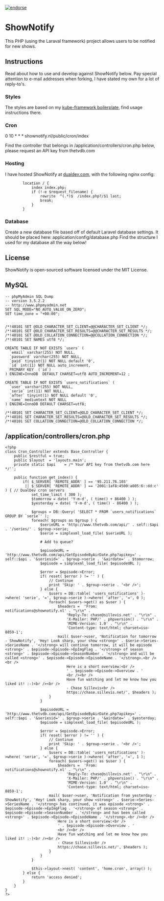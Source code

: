 [![endorse](http://api.coderwall.com/deviavir/endorsecount.png)](http://coderwall.com/deviavir)

# ShowNotify
This PHP (using the Laraval framework) project allows users to be notified for new shows.

## Instructions
Read about how to use and develop against ShowNotify below. Pay special attention to e-mail addresses when forking, I have stated my own for a lot of reply-to's.

### Styles
The styles are based on my [kube-framework boilerplate](https://github.com/DeviaVir/boilerplate-kube), find usage instructions there.

### Cron
0 10 * * * shownotify.nl/public/cron/index

Find the controller that belongs in /application/controllers/cron.php below, please request an API key from thetvdb.com

### Hosting
I have hosted ShowNotify at [dualdev.com](https://www.dualdev.com/), with the following nginx config:

```
        location / {
            index index.php;
            if (!-e $request_filename) {
                rewrite  ^(.*)$  /index.php?/$1 last;
                break;
            }
        }
```

### Database
Create a new database file based off of default Laravel database settings. It should be placed here: application/config/database.php
Find the structure I used for my database all the way below!

## License
ShowNotify is open-sourced software licensed under the MIT License.

## MySQL

```
-- phpMyAdmin SQL Dump
-- version 3.5.2.2
-- http://www.phpmyadmin.net
SET SQL_MODE="NO_AUTO_VALUE_ON_ZERO";
SET time_zone = "+00:00";


/*!40101 SET @OLD_CHARACTER_SET_CLIENT=@@CHARACTER_SET_CLIENT */;
/*!40101 SET @OLD_CHARACTER_SET_RESULTS=@@CHARACTER_SET_RESULTS */;
/*!40101 SET @OLD_COLLATION_CONNECTION=@@COLLATION_CONNECTION */;
/*!40101 SET NAMES utf8 */;

CREATE TABLE IF NOT EXISTS `users` (
  `email` varchar(255) NOT NULL,
  `password` varchar(255) NOT NULL,
  `paid` tinyint(1) NOT NULL default '0',
  `id` int(11) NOT NULL auto_increment,
  PRIMARY KEY  (`id`)
) ENGINE=InnoDB  DEFAULT CHARSET=utf8 AUTO_INCREMENT=12 ;

CREATE TABLE IF NOT EXISTS `users_notifications` (
  `user` varchar(255) NOT NULL,
  `serie` int(11) NOT NULL,
  `after` tinyint(1) NOT NULL default '0',
  `name` mediumtext NOT NULL
) ENGINE=InnoDB DEFAULT CHARSET=utf8;

/*!40101 SET CHARACTER_SET_CLIENT=@OLD_CHARACTER_SET_CLIENT */;
/*!40101 SET CHARACTER_SET_RESULTS=@OLD_CHARACTER_SET_RESULTS */;
/*!40101 SET COLLATION_CONNECTION=@OLD_COLLATION_CONNECTION */;

```

## /application/controllers/cron.php

```
<?php
class Cron_Controller extends Base_Controller {	
	public $restful = true;
	public $layout  = 'layouts.main';
	private static $api    = /* Your API key from thetvdb.com here */'';

	public function get_index() {
		if( $_SERVER[ 'REMOTE_ADDR' ] == '95.211.76.103'
		 || $_SERVER[ 'REMOTE_ADDR' ] == '2001:1af8:4500:a005:6::dd:c' ) { // DualDev cron servers
			set_time_limit ( 300 );
			$tomorrow = date( 'Y-m-d', ( time() + 86400 ) );
			$yesterday = date( 'Y-m-d', ( time() - 86400 ) );

			$groups = DB::Query( 'SELECT * FROM `users_notifications` GROUP BY `serie`' );
			foreach( $groups as $group ) {
				$serieURL = 'http://www.thetvdb.com/api/' . self::$api . '/series/' . $group->serie;
				$serie = simplexml_load_file( $serieURL );

				# Add to queue?

				$episodeURL = 'http://www.thetvdb.com/api/GetEpisodeByAirDate.php?apikey=' . self::$api . '&seriesid=' . $group->serie . '&airdate=' . $tomorrow;
				$episode = simplexml_load_file( $episodeURL );

				$error = $episode->Error;
				if( reset( $error ) != '' ) {
					// Continue
					print 'Skip: ' . $group->serie . '<br />';
				} else {
					$users = DB::table( 'users_notifications' )->where( 'serie', '=', $group->serie )->where( 'after', '=', 0 );
					foreach( $users->get() as $user ) {
						$headers =  'From: notifications@shownotify.nl' . "\r\n" .
							'Reply-To: chase@sillevis.net' . "\r\n" .
							'X-Mailer: PHP/' . phpversion() . "\r\n" .
							'MIME-Version: 1.0' . "\r\n" . 
							'Content-type: text/html; charset=iso-8859-1';
						mail( $user->user, 'Notification for tomorrow - ShowNotify', 'Hey! Look sharp, your show <strong>' . $serie->Series->SeriesName . '</strong> will continue tomorrow, it will be episode <strong>' . $episode->Episode->EpImgFlag . '</strong> of season <strong>' . $episode->Episode->SeasonNumber . '</strong> and will be called <strong>' . $episode->Episode->EpisodeName . '</strong>.<br /><br />
							Here is a short overview:<br />
							' . $episode->Episode->Overview . '
							<br /><br />
							Have fun watching and let me know how you liked it! :-)<br /><br />
							- Chase Sillevis<br />
							https://chase.sillevis.net/', $headers );
					}
				}

				$episodeURL = 'http://www.thetvdb.com/api/GetEpisodeByAirDate.php?apikey=' . self::$api . '&seriesid=' . $group->serie . '&airdate=' . $yesterday;
				$episode = simplexml_load_file( $episodeURL );

				$error = $episode->Error;
				if( reset( $error ) != '' ) {
					// Continue
					print 'Skip: ' . $group->serie . '<br />';
				} else {
					$users = DB::table( 'users_notifications' )->where( 'serie', '=', $group->serie )->where( 'after', '=', 1 );
					foreach( $users->get() as $user ) {
						$headers =  'From: notifications@shownotify.nl' . "\r\n" .
							'Reply-To: chase@sillevis.net' . "\r\n" .
							'X-Mailer: PHP/' . phpversion() . "\r\n" .
							'MIME-Version: 1.0' . "\r\n" . 
							'Content-type: text/html; charset=iso-8859-1';
					mail( $user->user, 'Notification from yesterday - ShowNotify', 'Hey! Look sharp, your show <strong>' . $serie->Series->SeriesName . '</strong> has continued, it was episode <strong>' . $episode->Episode->EpImgFlag . '</strong> of season <strong>' . $episode->Episode->SeasonNumber . '</strong> and has been called <strong>' . $episode->Episode->EpisodeName . '</strong>.<br /><br />
						Here is a short overview:<br />
						' . $episode->Episode->Overview . '
						<br /><br />
						Have fun watching and let me know how you liked it! :-)<br /><br />
						- Chase Sillevis<br />
						https://chase.sillevis.net/', $headers );
					}
				}
			}

			$this->layout->nest( 'content', 'home.cron', array() );
		} else {
			return 'access denied';
		}
	}
}
?>
```
